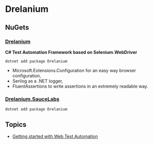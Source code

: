 # Drelanium 

## NuGets
### [Drelanium](https://www.nuget.org/packages/Drelanium/)
**C# Test Automation Framework based on Selenium.WebDriver**  
```console
dotnet add package Drelanium
```
* Microsoft.Extensions.Configuration for an easy way browser configuration,
* Serilog as a .NET logger,
* FluentAssertions to write assertions in an extremely readable way.

### [Drelanium.SauceLabs](https://www.nuget.org/packages/Drelanium.SauceLabs/)
```console
dotnet add package Drelanium
```




## Topics

* [Getting started with Web Test Automation](docs/GettingStarted.md)
